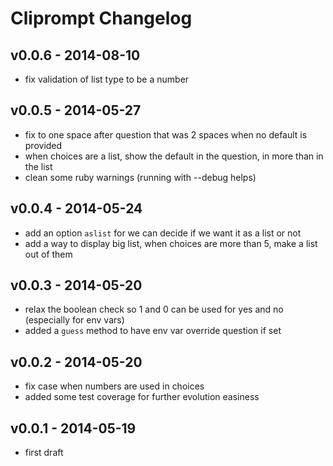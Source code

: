Cliprompt Changelog
=====================

v0.0.6 - 2014-08-10
--------------------

- fix validation of list type to be a number

v0.0.5 - 2014-05-27
--------------------

- fix to one space after question that was 2 spaces when no default is provided
- when choices are a list, show the default in the question, in more than in the list
- clean some ruby warnings (running with --debug helps)

v0.0.4 - 2014-05-24
--------------------

- add an option `aslist` for we can decide if we want it as a list or not
- add a way to display big list, when choices are more than 5, make a list out of them

v0.0.3 - 2014-05-20
--------------------

- relax the boolean check so 1 and 0 can be used for yes and no (especially for env vars)
- added a `guess` method to have env var override question if set

v0.0.2 - 2014-05-20
--------------------

- fix case when numbers are used in choices
- added some test coverage for further evolution easiness

v0.0.1 - 2014-05-19
--------------------

- first draft
